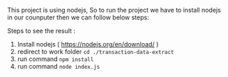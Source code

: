 This project is using nodejs, So to run the project we have to install nodejs in our counputer
then we can follow below steps:

Steps to see the result :

1. Install nodejs ( https://nodejs.org/en/download/ )
2. redirect to work folder ```cd ./transaction-data-extract```
3. run command ```npm install```
4. run command ```node index.js```
